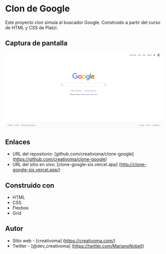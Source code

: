 # Clon de Google

Este proyecto clon simula al buscador Google. Construido a partir del curso de HTML y CSS de Platzi.

## Captura de pantalla

![](./screenshot/screencapture-google-clone.png)

## Enlaces

- URL del repositorio: [github.com/creativoma/clone-google] (https://github.com/creativoma/clone-google)
- URL del sitio en vivo: [clone-google-six.vercel.app] (http://clone-google-six.vercel.app/)

## Construido con

- HTML
- CSS
- Flexbox
- Grid

## Autor

- Sitio web - [creativoma] (https://creativoma.com/)
- Twitter - [@dev_creativoma] (https://twitter.com/MarianoNobell)
